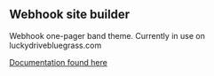 ## Webhook site builder

Webhook one-pager band theme. Currently in use on luckydrivebluegrass.com

[Documentation found here](http://webhook.com/docsalpha/)
